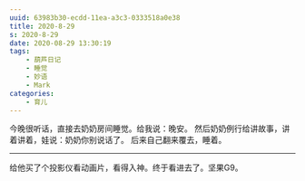 ```yaml
---
uuid: 63983b30-ecdd-11ea-a3c3-0333518a0e38
title: 2020-8-29
s: 2020-8-29
date: 2020-08-29 13:30:19
tags:
	- 葫芦日记
	- 睡觉
	- 妙语
	- Mark
categories:
	- 育儿
---
```


今晚很听话，直接去奶奶房间睡觉。给我说：晚安。
然后奶奶例行给讲故事，讲着讲着，娃说：奶奶你别说话了。
后来自己翻来覆去，睡着。

---

给他买了个投影仪看动画片，看得入神。终于看进去了。坚果G9。
